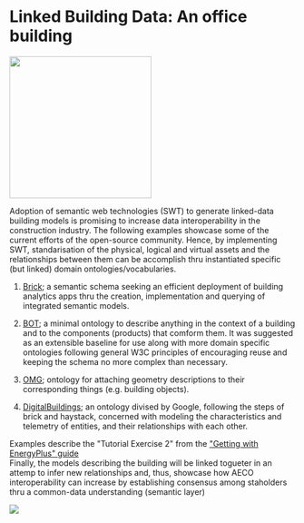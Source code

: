 # Linked Building Data: An office building

<img src="https://upload.wikimedia.org/wikipedia/commons/thumb/f/f3/Rdf_logo.svg/1200px-Rdf_logo.svg.png" width="250"/>

Adoption of semantic web technologies (SWT)
to generate linked-data building models is 
promising to increase data interoperability in the construction industry. 
The following examples showcase some of the current efforts of the open-source 
community. Hence, by implementing SWT, standarisation of the physical, 
logical and virtual assets and the relationships between them can be accomplish 
thru instantiated specific (but linked) domain ontologies/vocabularies.

1. [Brick](https://brickschema.org); a semantic schema seeking an efficient deployment of building
analytics apps thru the creation, implementation  and querying of integrated 
semantic models.

2. [BOT](https://w3c-lbd-cg.github.io/bot); a minimal ontology to describe anything in the context of a building 
and to the components (products) that comform them.
It was suggested as an extensible baseline for use along with more domain 
specific ontologies following general W3C principles of encouraging reuse and 
keeping the schema no more complex than necessary.

3. [OMG](https://www.projekt-scope.de/ontologies/omg/#hasComplexGeometryDescription); ontology for attaching geometry 
descriptions to their corresponding things (e.g. building objects).

4. [DigitalBuildings](https://google.github.io/digitalbuildings); an ontology divised by Google, following the steps of brick 
and haystack, concerned with modeling the characteristics and telemetry of entities, and their relationships with each other. 

Examples describe the "Tutorial Exercise 2" from the ["Getting with EnergyPlus"
guide](https://energyplus.net/sites/default/files/pdfs_v8.3.0/GettingStarted.pdf)  
Finally, the models describing the building will be linked togueter 
in an attemp to infer new relationships and, thus, showcase how
AECO interoperability can increase by establishing consensus among staholders 
thru a common-data understanding (semantic layer)

<img src="https://www.energyplus.net/sites/default/files/docs/site_v8.3.0/GettingStarted/media/image020.png"/>


